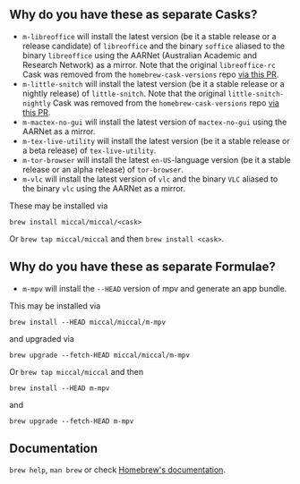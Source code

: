 ## Why do you have these as separate Casks?

* `m-libreoffice` will install the latest version (be it a stable release or a release candidate) of `libreoffice` and the binary `soffice` aliased to the binary `libreoffice` using the AARNet (Australian Academic and Research Network) as a mirror. Note that the original `libreoffice-rc` Cask was removed from the `homebrew-cask-versions` repo [via this PR](https://github.com/Homebrew/homebrew-cask-versions/pull/8283).
* `m-little-snitch` will install the latest version (be it a stable release or a nightly release) of `little-snitch`. Note that the original `little-snitch-nightly` Cask was removed from the `homebrew-cask-versions` repo [via this PR](https://github.com/Homebrew/homebrew-cask-versions/pull/9604).
* `m-mactex-no-gui` will install the latest version of `mactex-no-gui` using the AARNet as a mirror.
* `m-tex-live-utility` will install the latest version (be it a stable release or a beta release) of `tex-live-utility`.
* `m-tor-browser` will install the latest `en-US`-language version (be it a stable release or an alpha release) of `tor-browser`.
* `m-vlc` will install the latest version of `vlc` and the binary `VLC` aliased to the binary `vlc` using the AARNet as a mirror.

These may be installed via

`brew install miccal/miccal/<cask>`

Or `brew tap miccal/miccal` and then `brew install <cask>`.

## Why do you have these as separate Formulae?

* `m-mpv` will install the `--HEAD` version of mpv and generate an app bundle.

This may be installed via

`brew install --HEAD miccal/miccal/m-mpv`

and upgraded via

`brew upgrade --fetch-HEAD miccal/miccal/m-mpv`

Or `brew tap miccal/miccal` and then

`brew install --HEAD m-mpv`

and

`brew upgrade --fetch-HEAD m-mpv`

## Documentation

`brew help`, `man brew` or check [Homebrew's documentation](https://docs.brew.sh).
